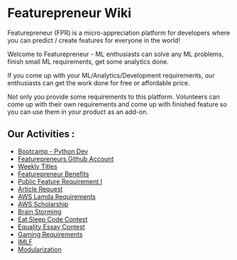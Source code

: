 # Featurepreneur Wiki

Featurepreneur (FPR) is a micro-appreciation platform for developers where you can predict / create features for everyone in the world!

Welcome to Featurepreneur - ML enthusiasts can solve any ML problems, finish small ML requirements, get some analytics done.

If you come up with your ML/Analytics/Development requirements, our enthusiasts can get the work done for free or affordable price.

Not only you provide some requirements to this platform. Volunteers can come up with their own requirements and come up with finished feature so you can use them in your product as an add-on.

## Our Activities :

  * [Bootcamp - Python Dev](bootcamp-python-dev.md)
  * [Featurepreneurs Github Account](featurepreneurs-github.md)
  * [Weekly Titles](weekly-titles.md)
  * [Featurepreneur Benefits](fpr-benefits.md)
  * [Public Feature Requirement I](Public-Feature-Requirements.md)
  * [Article Request](Article-Request.md)
  * [AWS Lamda Requirements](AWS-Lamda_Requirements.md)
  * [AWS Scholarship](AWS-Scholarship.md)
  * [Brain Storming](Brain-Storming.md)
  * [Eat Sleep Code Contest](Eat-Sleep-Code-Contest.md)
  * [Equality Essay Contest](Equality-Essay-Contest.md)
  * [Gaming Requirements](Gaming-Requirements.md)
  * [IMLF](IMLF.md)
  * [Modularization](Modularization.md)